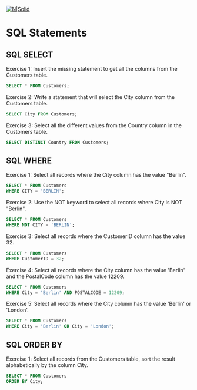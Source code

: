 [![N|Solid](https://upload.wikimedia.org/wikipedia/commons/3/3e/W3Schools_logo.png)](https://www.w3schools.com/sql/default.asp)

# SQL Statements
## SQL SELECT
Exercise 1: Insert the missing statement to get all the columns from the Customers table.

```sql
SELECT * FROM Customers;
```
Exercise 2: Write a statement that will select the City column from the Customers table.

```sql
SELECT City FROM Customers;
```
Exercise 3: Select all the different values from the Country column in the Customers table.

```sql
SELECT DISTINCT Country FROM Customers;
```
## SQL WHERE
Exercise 1: Select all records where the City column has the value "Berlin".

```sql
SELECT * FROM Customers
WHERE CITY = 'BERLIN';
```
Exercise 2: Use the NOT keyword to select all records where City is NOT "Berlin".

```sql
SELECT * FROM Customers 
WHERE NOT CITY = 'BERLIN';
```
Exercise 3: Select all records where the CustomerID column has the value 32.

```sql
SELECT * FROM Customers
WHERE CustomerID = 32;
```
Exercise 4: Select all records where the City column has the value 'Berlin' and the PostalCode column has the value 12209.

```sql
SELECT * FROM Customers
WHERE City = 'Berlin' AND POSTALCODE = 12209;
```
Exercise 5: Select all records where the City column has the value 'Berlin' or 'London'.

```sql
SELECT * FROM Customers
WHERE City = 'Berlin' OR City = 'London';
```
## SQL ORDER BY
Exercise 1: Select all records from the Customers table, sort the result alphabetically by the column City.

```sql
SELECT * FROM Customers
ORDER BY City;
```
